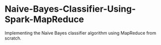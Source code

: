 # Naive-Bayes-Classifier-Using-Spark-MapReduce
Implementing the Naive Bayes classifier algorithm using MapReduce from scratch.
